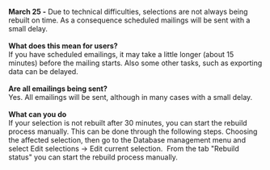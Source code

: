 **March 25 -** Due to technical difficulties, selections are not always
being rebuilt on time. As a consequence scheduled mailings will be sent
with a small delay.\
\
**What does this mean for users?** \
If you have scheduled emailings, it may take a little longer (about 15
minutes) before the mailing starts. Also some other tasks, such as
exporting data can be delayed. \
\
**Are all emailings being sent?** \
Yes. All emailings will be sent, although in many cases with a small
delay.  \
\
**What can you do** \
If your selection is not rebuilt after 30 minutes, you can start the
rebuild process manually. This can be done through the following steps.
Choosing the affected selection, then go to the Database management menu
and select Edit selections -\> Edit current selection.  From the tab
"Rebuild status" you can start the rebuild process manually.
